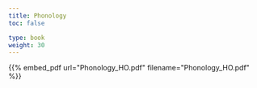 ```yaml
---
title: Phonology 
toc: false

type: book
weight: 30
---
```



{{% embed_pdf url="Phonology_HO.pdf" filename="Phonology_HO.pdf" %}}